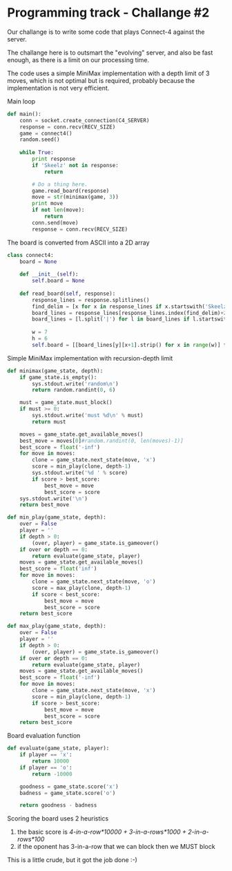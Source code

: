 # Programming track - Challange #2

Our challange is to write some code that plays Connect-4 against the server.

The challange here is to outsmart the "evolving" server, and also be fast enough, as there is a limit on our processing time.

The code uses a simple MiniMax implementation with a depth limit of 3 moves, which is not optimal but is required, probably because the implementation is not very efficient.

Main loop
```python
def main():
    conn = socket.create_connection(C4_SERVER)
    response = conn.recv(RECV_SIZE)
    game = connect4()
    random.seed()
    
    while True:
        print response
        if 'Skeelz' not in response:
            return

        # Do a thing here.
        game.read_board(response)
        move = str(minimax(game, 3))
        print move
        if not len(move):
            return
        conn.send(move)
        response = conn.recv(RECV_SIZE)
```

The board is converted from ASCII into a 2D array
```python
class connect4:
    board = None
    
    def __init__(self):
        self.board = None
        
    def read_board(self, response):
        response_lines = response.splitlines()
        find_delim = [x for x in response_lines if x.startswith('Skeelz')][0]
        board_lines = response_lines[response_lines.index(find_delim)+2:-1]
        board_lines = [l.split('|') for l in board_lines if l.startswith('|')]
    
        w = 7
        h = 6
        self.board = [[board_lines[y][x+1].strip() for x in range(w)] for y in range(h)]
```

Simple MiniMax implementation with recursion-depth limit
```python
def minimax(game_state, depth):
    if game_state.is_empty():
        sys.stdout.write('random\n')
        return random.randint(0, 6)

    must = game_state.must_block()
    if must >= 0:
        sys.stdout.write('must %d\n' % must)
        return must

    moves = game_state.get_available_moves()
    best_move = moves[0]#random.randint(0, len(moves)-1)]
    best_score = float('-inf')
    for move in moves:
        clone = game_state.next_state(move, 'x')
        score = min_play(clone, depth-1)
        sys.stdout.write('%d ' % score)
        if score > best_score:
            best_move = move
            best_score = score
    sys.stdout.write('\n')
    return best_move

def min_play(game_state, depth):
    over = False
    player = ''
    if depth > 0:
        (over, player) = game_state.is_gameover()
    if over or depth == 0:
        return evaluate(game_state, player)
    moves = game_state.get_available_moves()
    best_score = float('inf')
    for move in moves:
        clone = game_state.next_state(move, 'o')
        score = max_play(clone, depth-1)
        if score < best_score:
            best_move = move
            best_score = score
    return best_score

def max_play(game_state, depth):
    over = False
    player = ''
    if depth > 0:
        (over, player) = game_state.is_gameover()
    if over or depth == 0:
        return evaluate(game_state, player)
    moves = game_state.get_available_moves()
    best_score = float('-inf')
    for move in moves:
        clone = game_state.next_state(move, 'x')
        score = min_play(clone, depth-1)
        if score > best_score:
            best_move = move
            best_score = score
    return best_score
```

Board evaluation function
```python
def evaluate(game_state, player):
    if player == 'x':
        return 10000
    if player == 'o':
        return -10000

    goodness = game_state.score('x')
    badness = game_state.score('o')

    return goodness - badness
```

Scoring the board uses 2 heuristics
1. the basic score is _4-in-a-row\*10000 + 3-in-a-rows\*1000 + 2-in-a-rows\*100_
2. if the oponent has 3-in-a-row that we can block then we MUST block

This is a little crude, but it got the job done :-)
